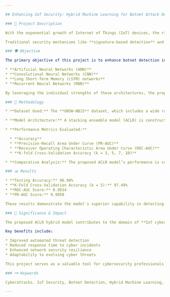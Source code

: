 ```yaml
---

## Enhancing IoT Security: Hybrid Machine Learning for Botnet Attack Detection

### 📄 Project Description

With the exponential growth of Internet of Things (IoT) devices, the risk of cyberattacks has significantly increased, making IoT networks a prime target for malicious actors. Among these, **botnet attacks** stand out as one of the most devastating and challenging threats to network security. Botnets are networks of compromised devices controlled by cybercriminals to launch large-scale attacks such as Distributed Denial of Service (DDoS), data breaches, and malware propagation.

Traditional security mechanisms like **signature-based detection** and **rule-based intrusion detection systems** struggle to detect botnets effectively due to the evolving nature of attack vectors, polymorphic malware, and sophisticated evasion techniques. This project proposes an advanced solution to these challenges by developing a **Hybrid Machine Learning Model for Botnet Detection in IoT environments**.

### 🛡️ Objective

The primary objective of this project is to enhance botnet detection in IoT networks using a **hybrid deep learning framework**, named **ACLR**, which combines:

* **Artificial Neural Networks (ANN)**
* **Convolutional Neural Networks (CNN)**
* **Long Short-Term Memory (LSTM) networks**
* **Recurrent Neural Networks (RNN)**

By leveraging the individual strengths of these architectures, the proposed model is designed to accurately detect and classify botnet attacks by analyzing complex patterns in network traffic data.

### 🧪 Methodology

* **Dataset Used:** The **UNSW-NB15** dataset, which includes a wide range of attack types such as DoS, Exploits, Backdoor, Fuzzers, Generic, Reconnaissance, Analysis, Shellcode, and Worms.

* **Model Architecture:** A stacking ensemble model (ACLR) is constructed by integrating ANN, CNN, LSTM, and RNN layers to capture spatial, sequential, and temporal features from the network data.

* **Performance Metrics Evaluated:**

  * **Accuracy**
  * **Precision-Recall Area Under Curve (PR-AUC)**
  * **Receiver Operating Characteristic Area Under Curve (ROC-AUC)**
  * **K-fold Cross-Validation Accuracy (k = 3, 5, 7, 10)**

* **Comparative Analysis:** The proposed ACLR model’s performance is compared against standalone deep learning models and state-of-the-art techniques to validate its effectiveness.

### 📊 Results

* **Testing Accuracy:** 96.98%
* **K-Fold Cross-Validation Accuracy (k = 5):** 97.49%
* **ROC-AUC Score:** 0.9934
* **PR-AUC Score:** 0.9950

These results demonstrate the model's superior capability in detecting botnet activities with high precision and generalizability across various network conditions.

### 🚀 Significance & Impact

The proposed ACLR hybrid model contributes to the domain of **IoT cybersecurity** by providing a robust and scalable solution for botnet attack detection. Its high accuracy and reliability make it suitable for deployment in real-world, resource-constrained IoT environments.

Key benefits include:

* Improved automated threat detection
* Reduced response time to cyber incidents
* Enhanced network security resilience
* Adaptability to evolving cyber threats

This project serves as a valuable tool for cybersecurity professionals, researchers, and organizations looking to strengthen their defense mechanisms against botnet attacks and other emerging cyber threats.

### 🗝️ Keywords

Cyberattacks, IoT Security, Botnet Detection, Hybrid Machine Learning, ANN, CNN, LSTM, RNN, Network Traffic Analysis, UNSW-NB15, Intrusion Detection, Cybersecurity, Deep Learning, ROC-AUC, PR-AUC, Model Robustness.

---
```



